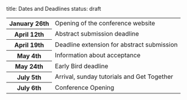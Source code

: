 title: Dates and Deadlines
status: draft

<table>
<tr>
<th>January 26th
<td> Opening of the conference website
<tr>
<tr>
<th>April 12th
<td> Abstract submission deadline
<tr>
<tr>
<th>April 19th
<td> Deadline extension for abstract submission
<tr>
<tr>
<th>May 4th
<td> Information about acceptance
<tr>
<tr>
<th>May 24th
<td> Early Bird deadline
<tr>
<tr>
<th>July 5th
<td> Arrival, sunday tutorials and Get Together
<tr>
<tr>
<th>July 6th
<td>Conference Opening
<tr>
